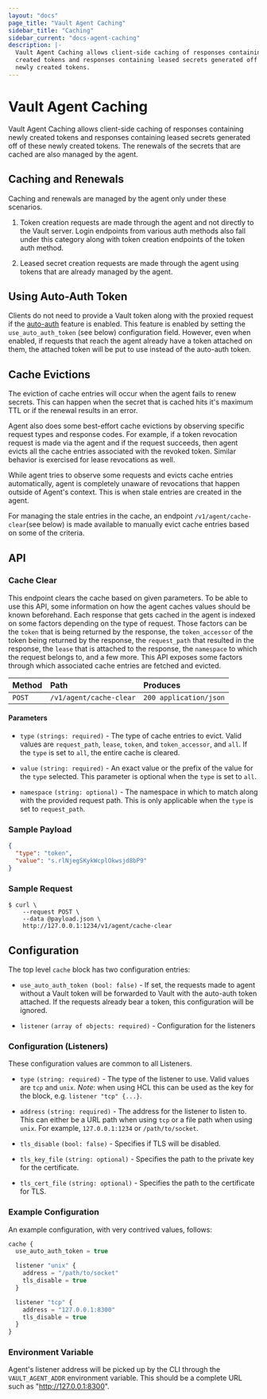 ```yaml
---
layout: "docs"
page_title: "Vault Agent Caching"
sidebar_title: "Caching"
sidebar_current: "docs-agent-caching"
description: |-
  Vault Agent Caching allows client-side caching of responses containing newly
  created tokens and responses containing leased secrets generated off of these
  newly created tokens.
---
```


# Vault Agent Caching

Vault Agent Caching allows client-side caching of responses containing newly
created tokens and responses containing leased secrets generated off of these
newly created tokens. The renewals of the secrets that are cached are also
managed by the agent.

## Caching and Renewals

Caching and renewals are managed by the agent only under these scenarios.

1. Token creation requests are made through the agent and not directly to the
   Vault server. Login endpoints from various auth methods also fall under this
   category along with token creation endpoints of the token auth method.

2. Leased secret creation requests are made through the agent using tokens that
   are already managed by the agent.

## Using Auto-Auth Token

Clients do not need to provide a Vault token along with the proxied request if
the [auto-auth](/docs/autoauth/index.html) feature is enabled. This feature is
enabled by setting the `use_auto_auth_token` (see below) configuration field.
However, even when enabled, if requests that reach the agent already have a
token attached on them, the attached token will be put to use instead of the
auto-auth token.

## Cache Evictions

The eviction of cache entries will occur when the agent fails to renew secrets.
This can happen when the secret that is cached hits it's maximum TTL or if the
renewal results in an error.

Agent also does some best-effort cache evictions by observing specific request
types and response codes. For example, if a token revocation request is made
via the agent and if the request succeeds, then agent evicts all the cache
entries associated with the revoked token. Similar behavior is exercised for
lease revocations as well.

While agent tries to observe some requests and evicts cache entries
automatically, agent is completely unaware of revocations that happen outside of
Agent's context. This is when stale entries are created in the agent.

For managing the stale entries in the cache, an endpoint
`/v1/agent/cache-clear`(see below) is made available to manually evict cache
entries based on some of the criteria.

## API

### Cache Clear

This endpoint clears the cache based on given parameters. To be able to use
this API, some information on how the agent caches values should be known
beforehand. Each response that gets cached in the agent is indexed on some
factors depending on the type of request. Those factors can be the `token` that
is being returned by the response, the `token_accessor` of the token being
returned by the response, the `request_path` that resulted in the response, the
`lease` that is attached to the response, the `namespace` to which the request
belongs to, and a few more. This API exposes some factors through which
associated cache entries are fetched and evicted.

| Method   | Path                         | Produces               |
| :------- | :--------------------------- | :--------------------- |
| `POST`   | `/v1/agent/cache-clear`      | `200 application/json` |

#### Parameters

- `type` `(strings: required)` - The type of cache entries to evict. Valid
  values are `request_path`, `lease`, `token`, and `token_accessor`, and `all`.
  If the `type` is set to `all`, the entire cache is cleared.

- `value` `(string: required)` - An exact value or the prefix of the value for
  the `type` selected. This parameter is optional when the `type` is set
  to `all`.

- `namespace` `(string: optional)` - The namespace in which to match along with
  the provided request path. This is only applicable when the `type` is set to
  `request_path`.

### Sample Payload

```json
{
  "type": "token",
  "value": "s.rlNjegSKykWcplOkwsjd8bP9"
}
```

### Sample Request

```
$ curl \
    --request POST \
    --data @payload.json \
    http://127.0.0.1:1234/v1/agent/cache-clear
```

## Configuration

The top level `cache` block has two configuration entries:

- `use_auto_auth_token (bool: false)` - If set, the requests made to agent
  without a Vault token will be forwarded to Vault with the auto-auth token
  attached. If the requests already bear a token, this configuration will be
  ignored.

- `listener` `(array of objects: required)` - Configuration for the listeners

### Configuration (Listeners)

These configuration values are common to all Listeners.

- `type` `(string: required)` - The type of the listener to use. Valid values
  are `tcp` and `unix`.
  *Note*: when using HCL this can be used as the key for the block, e.g.
  `listener "tcp" {...}`.

- `address` `(string: required)` - The address for the listener to listen to.
  This can either be a URL path when using `tcp` or a file path when using
  `unix`. For example, `127.0.0.1:1234` or `/path/to/socket`.

- `tls_disable` `(bool: false)` - Specifies if TLS will be disabled.

- `tls_key_file` `(string: optional)` - Specifies the path to the private key
  for the certificate.

- `tls_cert_file` `(string: optional)` - Specifies the path to the certificate
  for TLS.

### Example Configuration

An example configuration, with very contrived values, follows:

```javascript
cache {
  use_auto_auth_token = true

  listener "unix" {
    address = "/path/to/socket"
    tls_disable = true
  }

  listener "tcp" {
    address = "127.0.0.1:8300"
    tls_disable = true
  }
}
```

### Environment Variable

Agent's listener address will be picked up by the CLI through the
`VAULT_AGENT_ADDR` environment variable. This should be a complete URL such as
"http://127.0.0.1:8300".
